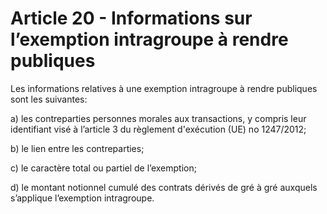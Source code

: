 # Article 20 - Informations sur l’exemption intragroupe à rendre publiques


Les informations relatives à une exemption intragroupe à rendre publiques sont les suivantes:

a) les contreparties personnes morales aux transactions, y compris leur identifiant visé à l’article 3 du règlement d'exécution (UE) no 1247/2012;

b) le lien entre les contreparties;

c) le caractère total ou partiel de l’exemption;

d) le montant notionnel cumulé des contrats dérivés de gré à gré auxquels s’applique l’exemption intragroupe.
